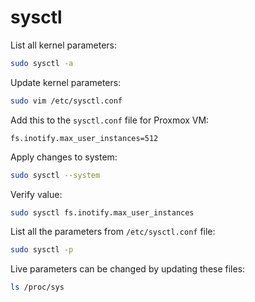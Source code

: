 # sysctl

List all kernel parameters:
```bash
sudo sysctl -a
```

Update kernel parameters:
```bash
sudo vim /etc/sysctl.conf
```

Add this to the `sysctl.conf` file for Proxmox VM:
```
fs.inotify.max_user_instances=512
```

Apply changes to system:
```bash
sudo sysctl --system
```

Verify value:
```bash
sudo sysctl fs.inotify.max_user_instances
```

List all the parameters from `/etc/sysctl.conf` file:
```bash
sudo sysctl -p
```

Live parameters can be changed by updating these files:
```bash
ls /proc/sys
```
